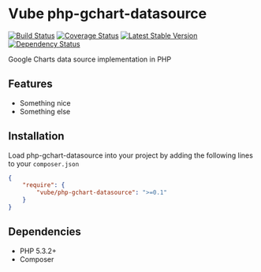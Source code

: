Vube php-gchart-datasource
==========================

[![Build Status](https://travis-ci.org/vube/php-gchart-datasource.png?branch=master)](https://travis-ci.org/vube/php-gchart-datasource)
[![Coverage Status](https://coveralls.io/repos/vube/php-gchart-datasource/badge.png?branch=master)](https://coveralls.io/r/vube/php-gchart-datasource?branch=master)
[![Latest Stable Version](https://poser.pugx.org/vube/php-gchart-datasource/v/stable.png)](https://packagist.org/packages/vube/php-gchart-datasource)
[![Dependency Status](https://www.versioneye.com/package/php--vube--php-gchart-datasource/badge.png)](https://www.versioneye.com/package/php--vube--php-gchart-datasource)

Google Charts data source implementation in PHP


Features
--------

- Something nice
- Something else


Installation
------------


Load php-gchart-datasource into your project by adding the following lines to your `composer.json`

``` json
{
    "require": {
        "vube/php-gchart-datasource": ">=0.1"
    }
}
```


Dependencies
------------

- PHP 5.3.2+
- Composer

